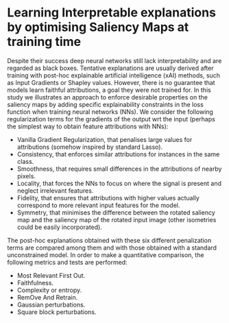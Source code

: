 # Learning Interpretable explanations by optimising Saliency Maps at training time 

Despite their success deep neural networks still lack interpretability and are regarded as black boxes. Tentative explanations are usually derived after training with post-hoc explainable artificial intelligence (xAI) methods, such as Input Gradients or Shapley values. However, there is no guarantee that models learn faithful attributions, a goal they were not trained for. In this study we illustrates an approach to enforce desirable properties on the saliency maps by adding specific explainability constraints in the loss function when training neural networks (NNs). We consider the following regularization terms for the gradients of the output wrt the input (perhaps the simplest way to obtain feature attributions with NNs): 

* Vanilla Gradient Regularization, that penalises large values for attributions (somehow inspired by standard Lasso).
* Consistency, that enforces similar attributions for instances in the same class. 
* Smoothness, that requires small differences in the attributions of nearby pixels.  
* Locality, that forces the NNs to focus on where the signal is present and neglect irrelevant features.
* Fidelity, that ensures that attributions with higher values actually correspond to more relevant input features for the model.
* Symmetry, that minimises the difference between the rotated saliency map and the saliency map of the rotated input image (other isometries could be easily incorporated). 

The post-hoc explanations obtained with these six different penalization terms are compared among them and with those obtained with a standard unconstrained model. In order to make a quantitative comparison, the following metrics and tests are performed: 

* Most Relevant First Out. 
* Faithfulness. 
* Complexity or entropy. 
* RemOve And Retrain.  
* Gaussian perturbations. 
* Square block perturbations. 


